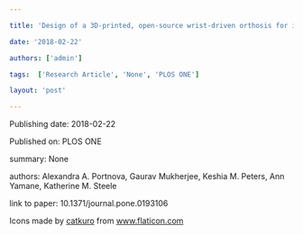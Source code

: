 ---
title: 'Design of a 3D-printed, open-source wrist-driven orthosis for individuals with spinal cord injury'
date: '2018-02-22'
authors: ['admin']
tags:  ['Research Article', 'None', 'PLOS ONE']
layout: 'post'
---
Publishing date: 2018-02-22

Published on: PLOS ONE

summary: None

authors: Alexandra A. Portnova, Gaurav Mukherjee, Keshia M. Peters, Ann Yamane, Katherine M. Steele

link to paper: 10.1371/journal.pone.0193106

Icons made by <a href="https://www.flaticon.com/free-icon/bookshelves_3576884" title="catkuro">catkuro</a> from <a href="https://www.flaticon.com/" title="Flaticon"> www.flaticon.com</a>